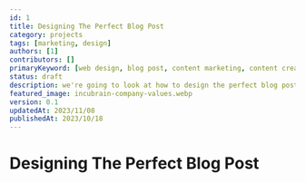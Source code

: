 ```yaml
---
id: 1
title: Designing The Perfect Blog Post
category: projects
tags: [marketing, design]
authors: [1]
contributors: []
primaryKeyword: [web design, blog post, content marketing, content creation, content design, content strategy]
status: draft
description: we're going to look at how to design the perfect blog post. We'll look at the structure, the content, the images, and the SEO. 
featured_image: incubrain-company-values.webp
version: 0.1
updatedAt: 2023/11/08
publishedAt: 2023/10/18
---
```


# Designing The Perfect Blog Post
